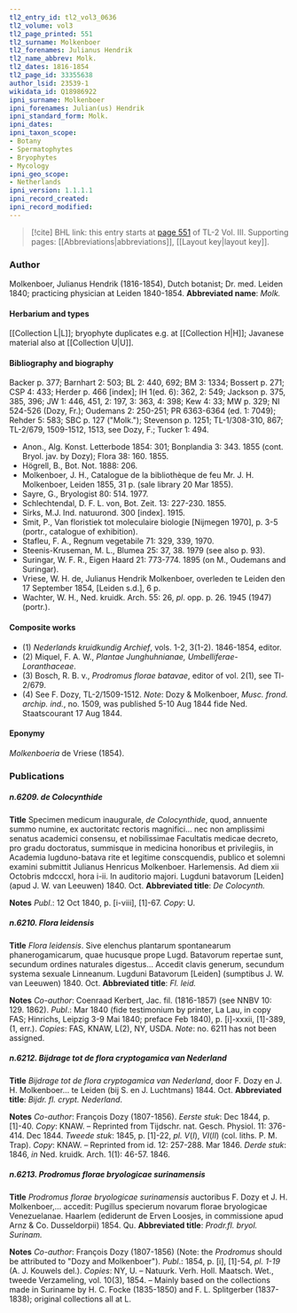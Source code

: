 ```yaml
---
tl2_entry_id: tl2_vol3_0636
tl2_volume: vol3
tl2_page_printed: 551
tl2_surname: Molkenboer
tl2_forenames: Julianus Hendrik
tl2_name_abbrev: Molk.
tl2_dates: 1816-1854
tl2_page_id: 33355638
author_lsid: 23539-1
wikidata_id: Q18986922
ipni_surname: Molkenboer
ipni_forenames: Julian(us) Hendrik
ipni_standard_form: Molk.
ipni_dates: 
ipni_taxon_scope: 
- Botany
- Spermatophytes
- Bryophytes
- Mycology
ipni_geo_scope: 
- Netherlands
ipni_version: 1.1.1.1
ipni_record_created: 
ipni_record_modified:
---
```



> [!cite] BHL link: this entry starts at [page 551](https://www.biodiversitylibrary.org/page/33355638) of TL-2 Vol. III.
> Supporting pages: [[Abbreviations|abbreviations]], [[Layout key|layout key]].

### Author

Molkenboer, Julianus Hendrik (1816-1854), Dutch botanist; Dr. med. Leiden 1840; practicing physician at Leiden 1840-1854. 
**Abbreviated name**: *Molk.*

#### Herbarium and types

[[Collection L|L]]; bryophyte duplicates e.g. at [[Collection H|H]]; Javanese material also at [[Collection U|U]].

#### Bibliography and biography

Backer p. 377; Barnhart 2: 503; BL 2: 440, 692; BM 3: 1334; Bossert p. 271; CSP 4: 433; Herder p. 466 \[index\]; IH 1(ed. 6): 362, 2: 549; Jackson p. 375, 385, 396; JW 1: 446, 451, 2: 197, 3: 363, 4: 398; Kew 4: 33; MW p. 329; NI 524-526 (Dozy, Fr.); Oudemans 2: 250-251; PR 6363-6364 (ed. 1: 7049); Rehder 5: 583; SBC p. 127 ("Molk."); Stevenson p. 1251; TL-1/308-310, 867; TL-2/679, 1509-1512, 1513, see Dozy, F.; Tucker 1: 494.
- Anon., Alg. Konst. Letterbode 1854: 301; Bonplandia 3: 343. 1855 (cont. Bryol. jav. by Dozy); Flora 38: 160. 1855.
- Högrell, B., Bot. Not. 1888: 206.
- Molkenboer, J. H., Catalogue de la bibliothèque de feu Mr. J. H. Molkenboer, Leiden 1855, 31 p. (sale library 20 Mar 1855).
- Sayre, G., Bryologist 80: 514. 1977.
- Schlechtendal, D. F. L. von, Bot. Zeit. 13: 227-230. 1855.
- Sirks, M.J. Ind. natuurond. 300 \[index\]. 1915.
- Smit, P., Van floristiek tot moleculaire biologie \[Nijmegen 1970\], p. 3-5 (portr., catalogue of exhibition).
- Stafleu, F. A., Regnum vegetabile 71: 329, 339, 1970.
- Steenis-Kruseman, M. L., Blumea 25: 37, 38. 1979 (see also p. 93).
- Suringar, W. F. R., Eigen Haard 21: 773-774. 1895 (on M., Oudemans and Suringar).
- Vriese, W. H. de, Julianus Hendrik Molkenboer, overleden te Leiden den 17 September 1854, \[Leiden s.d.\], 6 p.
- Wachter, W. H., Ned. kruidk. Arch. 55: 26, *pl*. opp. p. 26. 1945 (1947) (portr.).

#### Composite works

- (1) *Nederlands kruidkundig Archief*, vols. 1-2, 3(1-2). 1846-1854, editor.
- (2) Miquel, F. A. W., *Plantae Junghuhnianae, Umbelliferae-Loranthaceae*.
- (3) Bosch, R. B. v., *Prodromus florae batavae*, editor of vol. 2(1), see Tl-2/679.
- (4) See F. Dozy, TL-2/1509-1512. *Note*: Dozy & Molkenboer, *Musc. frond. archip. ind.*, no. 1509, was published 5-10 Aug 1844 fide Ned. Staatscourant 17 Aug 1844.

#### Eponymy

*Molkenboeria* de Vriese (1854).

### Publications

##### n.6209. de Colocynthide

**Title**
Specimen medicum inaugurale, *de Colocynthide*, quod, annuente summo numine, ex auctoritatc rectoris magnifici... nec non amplissimi senatus academici consensu, et nobilissimae Facultatis medicae decreto, pro gradu doctoratus, summisque in medicina honoribus et privilegiis, in Academia lugduno-batava rite et legitime conscquendis, publico et solemni examini submittit Julianus Henricus Molkenboer. Harlemensis. Ad diem xii Octobris mdcccxl, hora i-ii. In auditorio majori. Lugduni batavorum \[Leiden\] (apud J. W. van Leeuwen) 1840. Oct.
**Abbreviated title**: *De Colocynth.*

**Notes**
*Publ*.: 12 Oct 1840, p. \[i-viii\], \[1\]-67. *Copy*: U.

##### n.6210. Flora leidensis

**Title**
*Flora leidensis*. Sive elenchus plantarum spontanearum phanerogamicarum, quae hucusque prope Lugd. Batavorum repertae sunt, secundum ordines naturales digestus... Accedit clavis generum, secundum systema sexuale Linneanum. Lugduni Batavorum \[Leiden\] (sumptibus J. W. van Leeuwen) 1840. Oct.
**Abbreviated title**: *Fl. leid.*

**Notes**
*Co-author*: Coenraad Kerbert, Jac. fil. (1816-1857) (see NNBV 10: 129. 1862).
*Publ*.: Mar 1840 (fide testimonium by printer, La Lau, in copy FAS; Hinrichs, Leipzig 3-9 Mai 1840; preface Feb 1840), p. \[i\]-xxxii, \[1\]-389, (1, err.). *Copies*: FAS, KNAW, L(2), NY, USDA.
*Note*: no. 6211 has not been assigned.

##### n.6212. Bijdrage tot de flora cryptogamica van Nederland

**Title**
*Bijdrage tot de flora cryptogamica van Nederland*, door F. Dozy en J. H. Molkenboer... te Leiden (bij S. en J. Luchtmans) 1844. Oct.
**Abbreviated title**: *Bijdr. fl. crypt. Nederland*.

**Notes**
*Co-author*: François Dozy (1807-1856).
*Eerste stuk*: Dec 1844, p. \[1\]-40. *Copy*: KNAW. – Reprinted from Tijdschr. nat. Gesch. Physiol. 11: 376-414. Dec 1844.
*Tweede stuk*: 1845, p. \[1\]-22, *pl. V*(*I*), *VI*(*II*) (col. liths. P. M. Trap). *Copy*: KNAW. – Reprinted from id. 12: 257-288. Mar 1846.
*Derde stuk*: 1846, *in* Ned. kruidk. Arch. 1(1): 46-57. 1846.

##### n.6213. Prodromus florae bryologicae surinamensis

**Title**
*Prodromus florae bryologicae surinamensis* auctoribus F. Dozy et J. H. Molkenboer,... accedit: Pugillus specierum novarum florae bryologicae Venezuelanae. Haarlem (ediderunt de Erven Loosjes, in commissione apud Arnz & Co. Dusseldorpii) 1854. Qu.
**Abbreviated title**: *Prodr.fl. bryol. Surinam.*

**Notes**
*Co-author*: François Dozy (1807-1856) (Note: the *Prodromus* should be attributed to "Dozy and Molkenboer").
*Publ*.: 1854, p. \[i\], \[1\]-54, *pl. 1-19* (A. J. Kouwels del.). *Copies*: NY, U. – Natuurk. Verh. Holl. Maatsch. Wet., tweede Verzameling, vol. 10(3), 1854. – Mainly based on the collections made in Suriname by H. C. Focke (1835-1850) and F. L. Splitgerber (1837-1838); original collections all at L.

